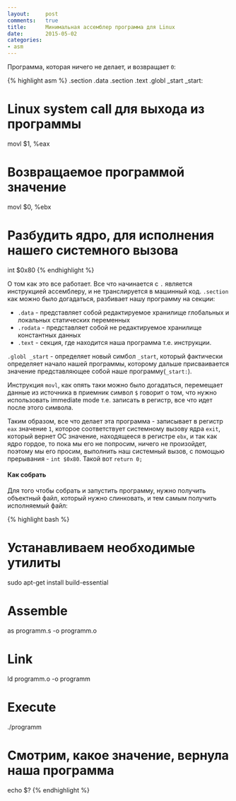 ```yaml
---
layout:		post
comments:	true
title:		Минимальная ассемблер программа для Linux
date:		2015-05-02
categories:
- asm
---
```


Программа, которая ничего не делает, и возвращает `0`:

{% highlight asm %}
.section .data
.section .text
.globl _start
_start:
# Linux system call для выхода из программы
movl $1, %eax

# Возвращаемое программой значение
movl $0, %ebx

# Разбудить ядро, для исполнения нашего системного вызова
int $0x80
{% endhighlight %}

О том как это все работает. Все что начинается с `.` является инструкцией ассемблеру, и не транслируется в машинный код. `.section` как можно было догадаться, разбивает нашу программу на секции:

+ `.data` - представляет собой редактируемое хранилище глобальных и локальных статических переменных
+ `.rodata` - представляет собой не редактируемое хранилище константных данных
+ `.text` - секция, где находится наша программа т.е. инструкции.

`.globl _start` - определяет новый симбол `_start`, который фактически определяет начало нашей программы, которому дальше присваивается значение представляющее собой наше программу(`_start:`).

Инструкция `movl`, как опять таки можно было догадаться, перемещает данные из источника в приемник символ `$` говорит о том, что нужно использовать immediate mode т.е. записать в регистр, все что идет после этого символа.

Таким образом, все что делает эта программа - записывает в регистр `eax` значение `1`, которое соответствует системному вызову ядра `exit`, который вернет ОС значение, находящееся в регистре `ebx`, и так как ядро гордое, то пока мы его не попросим, ничего не произойдет, поэтому мы его просим, выполнить наш системный вызов, с помощью прерывания - `int $0x80`. Такой вот `return 0;`

#### Как собрать
Для того чтобы собрать и запустить программу, нужно получить объектный файл, который нужно слинковать, и тем самым получить исполняемый файл:

{% highlight bash %}
# Устанавливаем необходимые утилиты
sudo apt-get install build-essential
# Assemble
as programm.s -o programm.o
# Link
ld programm.o -o programm
# Execute
./programm
# Смотрим, какое значение, вернула наша программа
echo $?
{% endhighlight %}
